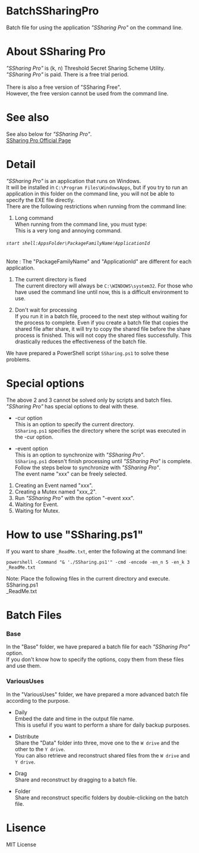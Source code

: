 # BatchSSharingPro
Batch file for using the application *"SSharing Pro"* on the command line.

# About SSharing Pro
*"SSharing Pro"* is (k, n) Threshold Secret Sharing Scheme Utility.<br>
*"SSharing Pro"* is paid. There is a free trial period.<br>
<br>
There is also a free version of "SSharing Free".<br>
However, the free version cannot be used from the command line.

# See also
See also below for *"SSharing Pro"*. <br>
[SSharing Pro Official Page](https://www.sfellow.co.jp/EN/product/SSharing/)

# Detail
*"SSharing Pro"* is an application that runs on Windows. <br>
It will be installed in `C:\Program Files\WindowsApps`, but if you try to run an application in this folder on the command line, you will not be able to specify the EXE file directly. <br>
There are the following restrictions when running from the command line:

1. Long command <br>
When running from the command line, you must type: <br>
This is a very long and annoying command. <br>
###### `start shell:AppsFolder\PackageFamilyName!ApplicationId`<br>
Note : The "PackageFamilyName" and "ApplicationId" are different for each application.

1. The current directory is fixed <br>
The current directory will always be `C:\WINDOWS\system32`. For those who have used the command line until now, this is a difficult environment to use.

1. Don't wait for processing <br>
If you run it in a batch file, proceed to the next step without waiting for the process to complete. Even if you create a batch file that copies the shared file after share, it will try to copy the shared file before the share process is finished. This will not copy the shared files successfully. This drastically reduces the effectiveness of the batch file.

We have prepared a PowerShell script `SSharing.ps1` to solve these problems.

# Special options
The above 2 and 3 cannot be solved only by scripts and batch files. *"SSharing Pro"* has special options to deal with these.

- -cur option<br>
This is an option to specify the current directory. <br>
`SSharing.ps1` specifies the directory where the script was executed in the -cur option.

- -event option <br>
This is an option to synchronize with *"SSharing Pro"*. <br>
`SSharing.ps1` doesn't finish processing until *"SSharing Pro"* is complete.<br>
Follow the steps below to synchronize with *"SSharing Pro"*. <br>
The event name "xxx" can be freely selected.

 1. Creating an Event named "xxx".<br>
 1. Creating a Mutex named "xxx_2".<br>
 1. Run *"SSharing Pro"* with the option "-event xxx".<br>
 1. Waiting for Event.<br>
 1. Waiting for Mutex.<br>
 


# How to use "SSharing.ps1"
If you want to share `_ReadMe.txt`, enter the following at the command line:
```
powershell -Command "& './SSharing.ps1'" -cmd -encode -en_n 5 -en_k 3 _ReadMe.txt
```

Note: Place the following files in the current directory and execute. <br>
SSharing.ps1<br>
_ReadMe.txt

# Batch Files
### Base
In the "Base" folder, we have prepared a batch file for each *"SSharing Pro"* option. <br>
If you don't know how to specify the options, copy them from these files and use them.
  
### VariousUses
In the "VariousUses" folder, we have prepared a more advanced batch file according to the purpose.
  
- Daily<br>
Embed the date and time in the output file name. <br>
This is useful if you want to perform a share for daily backup purposes.
    
- Distribute<br>
Share the "Data" folder into three, move one to the `W drive` and the other to the `Y drive`. <br>
You can also retrieve and reconstruct shared files from the `W drive` and `Y drive`.
    
- Drag<br>
Share and reconstruct by dragging to a batch file.

- Folder<br>
Share and reconstruct specific folders by double-clicking on the batch file.

# Lisence
MIT License
